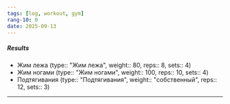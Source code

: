 ```yaml
---
tags: [log, workout, gym]
rang-10: 0
date: 2025-09-13
---
```


##### Results

- Жим лежа (type:: "Жим лежа", weight:: 80, reps:: 8, sets:: 4)
- Жим ногами (type:: "Жим ногами", weight:: 100, reps:: 10, sets:: 4)
- Подтягивания (type:: "Подтягивания", weight:: "собственный", reps:: 12, sets:: 3)

---
